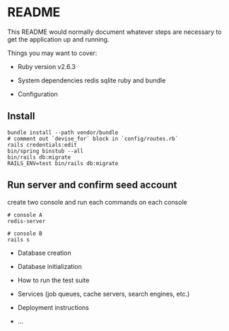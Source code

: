 # README

This README would normally document whatever steps are necessary to get the
application up and running.

Things you may want to cover:

* Ruby version
v2.6.3

* System dependencies
redis
sqlite
ruby and bundle

* Configuration
## Install
```
bundle install --path vendor/bundle
# comment out `devise_for` block in `config/routes.rb`
rails credentials:edit
bin/spring binstub --all
bin/rails db:migrate
RAILS_ENV=test bin/rails db:migrate
```
## Run server and confirm seed account
create two console
and run each commands on each console

```
# console A
redis-server
```

```
# console B
rails s
```

* Database creation

* Database initialization

* How to run the test suite

* Services (job queues, cache servers, search engines, etc.)

* Deployment instructions

* ...
